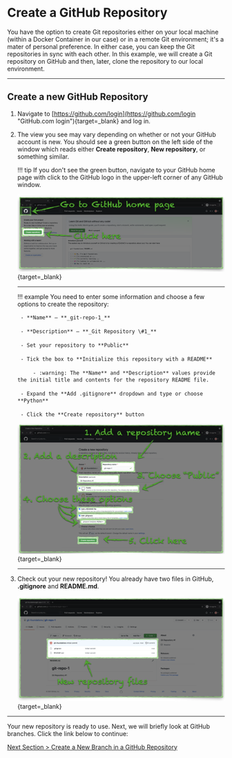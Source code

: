 # Create a GitHub Repository

You have the option to create Git repositories either on your local machine (within a Docker Container in our case) or in a remote Git environment; it's a mater of personal preference. In either case, you can keep the Git repositories in sync with each other. In this example, we will create a Git repository on GitHub and then, later, clone the repository to our local environment.

---

## Create a new GitHub Repository

1. Navigate to [https://github.com/login](https://github.com/login "GitHub.com login"){target=_blank} and log in.
2. The view you see may vary depending on whether or not your GitHub account is new. You should see a green button on the left side of the window which reads either **Create repository**, **New repository**, or something similar.

    !!! tip
        If you don't see the green button, navigate to your GitHub home page with click to the GitHub logo in the upper-left corner of any GitHub window.

    [![github-new-repo](../images/github-new-repo.png "Create new repository")](/git-foundations/images/github-new-repo.png){target=_blank}

    ---

    !!! example
        You need to enter some information and choose a few options to create the repository:

        - **Name** — **_git-repo-1_**

        - **Description** — **_Git Repository \#1_**

        - Set your repository to **Public**

        - Tick the box to **Initialize this repository with a README**

            - :warning: The **Name** and **Description** values provide the initial title and contents for the repository README file.

        - Expand the **Add .gitignore** dropdown and type or choose **Python**

        - Click the **Create repository** button

    [![github-new-repo-details](../images/github-new-repo-details.png "Add new repository details")](/git-foundations/images/github-new-repo-details.png){target=_blank}

    ---

3. Check out your new repository! You already have two files in GitHub, **.gitignore** and **README.md**.

   [![github-new-repo-complete](../images/github-new-repo-complete.png "New repository files")](/git-foundations/images/github-new-repo-complete.png){target=_blank}

---

Your new repository is ready to use. Next, we will briefly look at GitHub branches. Click the link below to continue:

[Next Section > Create a New Branch in a GitHub Repository](section_4.md "Create a New Branch in a GitHub Repository")
